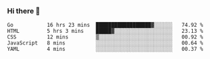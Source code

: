 ### Hi there 👋

<!--
**KLXLjun/KLXLjun** is a ✨ _special_ ✨ repository because its `README.md` (this file) appears on your GitHub profile.

Here are some ideas to get you started:

- 🔭 I’m currently working on ...
- 🌱 I’m currently learning ...
- 👯 I’m looking to collaborate on ...
- 🤔 I’m looking for help with ...
- 💬 Ask me about ...
- 📫 How to reach me: ...
- 😄 Pronouns: ...
- ⚡ Fun fact: ...
-->

<!--START_SECTION:waka-->
```text
Go           16 hrs 23 mins  ██████████████████▓░░░░░░   74.92 % 
HTML         5 hrs 3 mins    █████▓░░░░░░░░░░░░░░░░░░░   23.13 % 
CSS          12 mins         ▒░░░░░░░░░░░░░░░░░░░░░░░░   00.92 % 
JavaScript   8 mins          ░░░░░░░░░░░░░░░░░░░░░░░░░   00.64 % 
YAML         4 mins          ░░░░░░░░░░░░░░░░░░░░░░░░░   00.37 % 
```
<!--END_SECTION:waka-->

